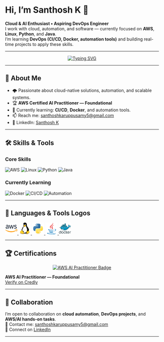 # Hi, I’m Santhosh K 👋

**Cloud & AI Enthusiast • Aspiring DevOps Engineer**  
I work with cloud, automation, and software — currently focused on **AWS**, **Linux**, **Python**, and **Java**.  
I’m learning **DevOps (CI/CD, Docker, automation tools)** and building real-time projects to apply these skills.

---

<p align="center">
  <!-- Typing intro -->
  <a href="https://github.com/santhoshkaruppusamy55">
    <img src="https://readme-typing-svg.demolab.com?font=Georgia&size=18&duration=2000&pause=100&multiline=true&width=600&height=80&lines=Santhosh+K;Cloud+%26+AI+Enthusiast;AWS+%7C+Linux+%7C+Python+%7C+Java" alt="Typing SVG" />
  </a>
</p>

---

## 🔭 About Me
- 🌩️ Passionate about cloud-native solutions, automation, and scalable systems.  
- 🏆 **AWS Certified AI Practitioner — Foundational**  
- 🚀 Currently learning: **CI/CD**, **Docker**, and automation tools.  
- 📫 Reach me: [santhoshkaruppusamy5@gmail.com](mailto:santhoshkaruppusamy5@gmail.com)  
- 🔗 LinkedIn: [Santhosh K](https://www.linkedin.com/in/santhosh-k-101978338/)

---

## 🛠️ Skills & Tools

### Core Skills
<p>
  <img alt="AWS" src="https://img.shields.io/badge/AWS-%23FF9900?style=for-the-badge&logo=amazon-aws&logoColor=white" />
  <img alt="Linux" src="https://img.shields.io/badge/Linux-%23000000?style=for-the-badge&logo=linux&logoColor=white" />
  <img alt="Python" src="https://img.shields.io/badge/Python-%2314354C?style=for-the-badge&logo=python&logoColor=white" />
  <img alt="Java" src="https://img.shields.io/badge/Java-%23ED8B00?style=for-the-badge&logo=java&logoColor=white" />
</p>

### Currently Learning
<p>
  <img alt="Docker" src="https://img.shields.io/badge/Docker-%230db7ed?style=for-the-badge&logo=docker&logoColor=white" />
  <img alt="CI/CD" src="https://img.shields.io/badge/CI%2FCD-GitHub_Actions-%23000000?style=for-the-badge&logo=github-actions&logoColor=white" />
  <img alt="Automation" src="https://img.shields.io/badge/Automation-Tools-%238A2BE2?style=for-the-badge" />
</p>

---

## 🔧 Languages & Tools Logos
<p align="left">
  <a href="https://aws.amazon.com/" target="_blank" rel="noreferrer"> <img src="https://raw.githubusercontent.com/devicons/devicon/master/icons/amazonwebservices/amazonwebservices-original-wordmark.svg" alt="aws" width="40" height="40"/> </a>
  <a href="https://www.linux.org/" target="_blank" rel="noreferrer"> <img src="https://raw.githubusercontent.com/devicons/devicon/master/icons/linux/linux-original.svg" alt="linux" width="40" height="40"/> </a>
  <a href="https://www.python.org" target="_blank" rel="noreferrer"> <img src="https://raw.githubusercontent.com/devicons/devicon/master/icons/python/python-original.svg" alt="python" width="40" height="40"/> </a>
  <a href="https://www.oracle.com/java/" target="_blank" rel="noreferrer"> <img src="https://raw.githubusercontent.com/devicons/devicon/master/icons/java/java-original.svg" alt="java" width="40" height="40"/> </a>
  <a href="https://www.docker.com/" target="_blank" rel="noreferrer"> <img src="https://raw.githubusercontent.com/devicons/devicon/master/icons/docker/docker-original-wordmark.svg" alt="docker" width="40" height="40"/> </a>
</p>

---

## 🏆 Certifications

<p align="center">
  <a href="https://www.credly.com/badges/f37dd057-7c79-408a-a6de-69e12c66dd0b/public_url" target="_blank">
    <img src="./aws-certified-ai-practitioner.png" alt="AWS AI Practitioner Badge" width="120" />
  </a>
</p>

**AWS AI Practitioner — Foundational**  
[Verify on Credly](https://www.credly.com/badges/f37dd057-7c79-408a-a6de-69e12c66dd0b/public_url)

---


## 🤝 Collaboration
I’m open to collaboration on **cloud automation**, **DevOps projects**, and **AWS/AI hands-on tasks**.  
📩 Contact me: [santhoshkaruppusamy5@gmail.com](mailto:santhoshkaruppusamy5@gmail.com)  
🔗 Connect on [LinkedIn](https://www.linkedin.com/in/santhosh-k-101978338/)

---
